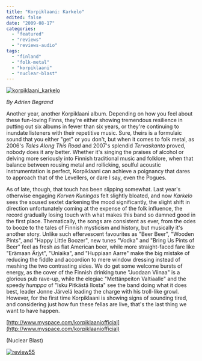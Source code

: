 ```yaml
---
title: "Korpiklaani: Karkelo"
edited: false
date: "2009-08-17"
categories:
  - "featured"
  - "reviews"
  - "reviews-audio"
tags:
  - "finland"
  - "folk-metal"
  - "korpiklaani"
  - "nuclear-blast"
---
```


[![korpiklaani_karkelo](http://www.hellbound.ca/wp-content/uploads/2009/08/korpiklaani_karkelo-300x300.jpg "korpiklaani_karkelo")](http://www.hellbound.ca/wp-content/uploads/2009/08/korpiklaani_karkelo.jpg)

_By Adrien Begrand_

Another year, another Korpiklaani album. Depending on how you feel about these fun-loving Finns, they're either showing tremendous resilience in putting out six albums in fewer than six years, or they're continuing to inundate listeners with their repetitive music. Sure, theirs is a formulaic sound that you either "get" or you don't, but when it comes to folk metal, as 2006's _Tales Along This Road_ and 2007's splendid _Tervaskanto_ proved, nobody does it any better. Whether it's singing the praises of alcohol or delving more seriously into Finnish traditional music and folklore, when that balance between rousing metal and rollicking, soulful acoustic instrumentation is perfect, Korpiklaani can achieve a poignancy that dares to approach that of the Levellers, or dare I say, even the Pogues.

As of late, though, that touch has been slipping somewhat. Last year's otherwise engaging _Korven Kuningas_ felt slightly bloated, and now _Karkelo_ sees the soused sextet darkening the mood significantly, the slight shift in direction unfortunately coming at the expense of the folk influence, the record gradually losing touch with what makes this band so damned good in the first place. Thematically, the songs are consistent as ever, from the odes to booze to the tales of Finnish mysticism and history, but musically it's another story. Unlike such effervescent favourites as "Beer Beer", "Wooden Pints", and "Happy Little Boozer", new tunes "Vodka" and "Bring Us Pints of Beer" feel as fresh as flat American beer, while more straight-faced fare like "Erämaan Ärjyt", "Uniaika", and "Huppiaan Aarre" make the big mistake of reducing the fiddle and accordion to mere window dressing instead of meshing the two contrasting sides. We do get some welcome bursts of energy, as the cover of the Finnish drinking tune "Juodaan Viinaa" is a glorious pub rave-up, while the elegiac "Mettänpeiton Valtiaalle" and the speedy _humppa_ of "Isku Pitkästä Ilosta" see the band doing what it does best, leader Jonne Järvelä leading the charge with his troll-like growl. However, for the first time Korpiklaani is showing signs of sounding tired, and considering just how fun these fellas are live, that's the last thing we want to have happen.

[http://www.myspace.com/korpiklaaniofficial](http://www.myspace.com/korpiklaaniofficial)

(Nuclear Blast)

[![review55](http://www.hellbound.ca/wp-content/uploads/2009/07/review55.png "review55")](http://www.hellbound.ca/wp-content/uploads/2009/07/review55.png)
